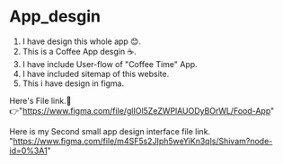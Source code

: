 # App_desgin
1. I have design this whole app 😊.
2. This is a Coffee App desgin ☕.
3. I have include User-flow of "Coffee Time" App.
4. I have included sitemap of this website. 
5. This i have design in figma.


Here's File link.🔗 👉"https://www.figma.com/file/glIOl5ZeZWPlAUODyBOrWL/Food-App"


Here is my Second small app design interface file link. "https://www.figma.com/file/m4SF5s2JIph5weYiKn3qls/Shivam?node-id=0%3A1"
